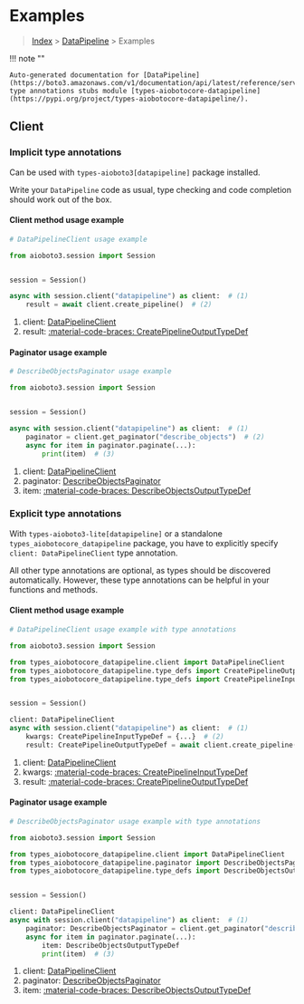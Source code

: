 # Examples

> [Index](../README.md) > [DataPipeline](./README.md) > Examples

!!! note ""

    Auto-generated documentation for [DataPipeline](https://boto3.amazonaws.com/v1/documentation/api/latest/reference/services/datapipeline.html#datapipeline)
    type annotations stubs module [types-aiobotocore-datapipeline](https://pypi.org/project/types-aiobotocore-datapipeline/).

## Client

### Implicit type annotations

Can be used with `types-aioboto3[datapipeline]` package installed.

Write your `DataPipeline` code as usual,
type checking and code completion should work out of the box.



#### Client method usage example

```python
# DataPipelineClient usage example

from aioboto3.session import Session


session = Session()

async with session.client("datapipeline") as client:  # (1)
    result = await client.create_pipeline()  # (2)
```

1. client: [DataPipelineClient](./client.md)
2. result: [:material-code-braces: CreatePipelineOutputTypeDef](./type_defs.md#createpipelineoutputtypedef)



#### Paginator usage example

```python
# DescribeObjectsPaginator usage example

from aioboto3.session import Session


session = Session()

async with session.client("datapipeline") as client:  # (1)
    paginator = client.get_paginator("describe_objects")  # (2)
    async for item in paginator.paginate(...):
        print(item)  # (3)
```

1. client: [DataPipelineClient](./client.md)
2. paginator: [DescribeObjectsPaginator](./paginators.md#describeobjectspaginator)
3. item: [:material-code-braces: DescribeObjectsOutputTypeDef](./type_defs.md#describeobjectsoutputtypedef)




### Explicit type annotations

With `types-aioboto3-lite[datapipeline]`
or a standalone `types_aiobotocore_datapipeline` package, you have to explicitly specify
`client: DataPipelineClient` type annotation.

All other type annotations are optional, as types should be discovered automatically.
However, these type annotations can be helpful in your functions and methods.


#### Client method usage example

```python
# DataPipelineClient usage example with type annotations

from aioboto3.session import Session

from types_aiobotocore_datapipeline.client import DataPipelineClient
from types_aiobotocore_datapipeline.type_defs import CreatePipelineOutputTypeDef
from types_aiobotocore_datapipeline.type_defs import CreatePipelineInputTypeDef


session = Session()

client: DataPipelineClient
async with session.client("datapipeline") as client:  # (1)
    kwargs: CreatePipelineInputTypeDef = {...}  # (2)
    result: CreatePipelineOutputTypeDef = await client.create_pipeline(**kwargs)  # (3)
```

1. client: [DataPipelineClient](./client.md)
2. kwargs: [:material-code-braces: CreatePipelineInputTypeDef](./type_defs.md#createpipelineinputtypedef)
3. result: [:material-code-braces: CreatePipelineOutputTypeDef](./type_defs.md#createpipelineoutputtypedef)



#### Paginator usage example

```python
# DescribeObjectsPaginator usage example with type annotations

from aioboto3.session import Session

from types_aiobotocore_datapipeline.client import DataPipelineClient
from types_aiobotocore_datapipeline.paginator import DescribeObjectsPaginator
from types_aiobotocore_datapipeline.type_defs import DescribeObjectsOutputTypeDef


session = Session()

client: DataPipelineClient
async with session.client("datapipeline") as client:  # (1)
    paginator: DescribeObjectsPaginator = client.get_paginator("describe_objects")  # (2)
    async for item in paginator.paginate(...):
        item: DescribeObjectsOutputTypeDef
        print(item)  # (3)
```

1. client: [DataPipelineClient](./client.md)
2. paginator: [DescribeObjectsPaginator](./paginators.md#describeobjectspaginator)
3. item: [:material-code-braces: DescribeObjectsOutputTypeDef](./type_defs.md#describeobjectsoutputtypedef)




